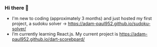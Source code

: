 ### Hi there 👋


- I'm new to coding (approximately 3 months) and just hosted my first project, a sudoku solver -> https://adam-paul952.github.io/sudoku-solver/
- I’m currently learning React.js. My current project is https://adam-paul952.github.io/dart-scorebpard/
